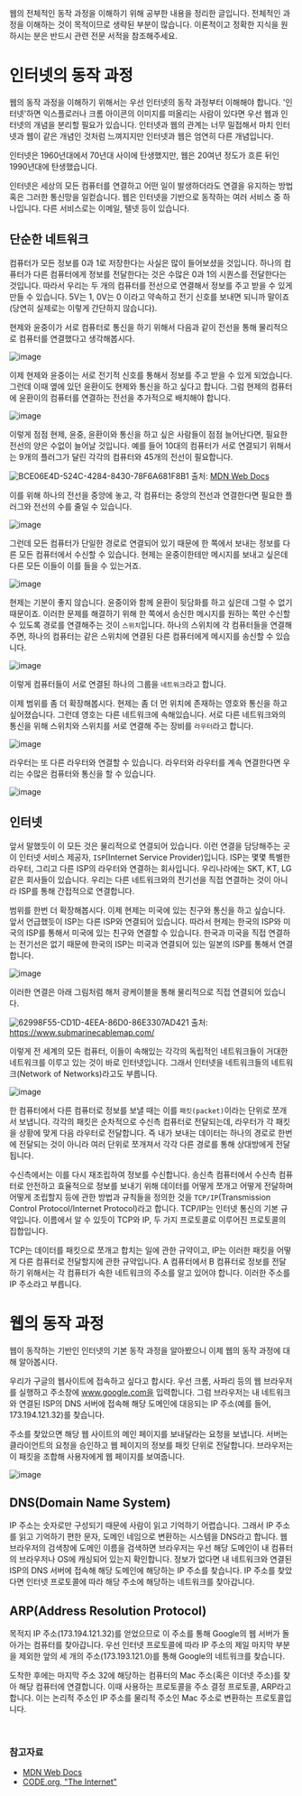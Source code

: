 웹의 전체적인 동작 과정을 이해하기 위해 공부한 내용을 정리한 글입니다.
전체적인 과정을 이해하는 것이 목적이므로 생략된 부분이 많습니다. 이론적이고 정확한 지식을 원하시는 분은 반드시 관련 전문 서적을 참조해주세요.

# 인터넷의 동작 과정

웹의 동작 과정을 이해하기 위해서는 우선 인터넷의 동작 과정부터 이해해야 합니다. 
'인터넷'하면 익스플로러나 크롬 아이콘의 이미지를 떠올리는 사람이 있다면 우선 웹과 인터넷의 개념을
분리할 필요가 있습니다. 인터넷과 웹의 관계는 너무 밀접해서 마치 인터넷과 웹이 같은 개념인 것처럼 느껴지지만 인터넷과 웹은 엄연히 다른 개념입니다.

인터넷은 1960년대에서 70년대 사이에 탄생했지만, 웹은 20여년 정도가 흐른 뒤인 1990년대에 탄생했습니다.

인터넷은 세상의 모든 컴퓨터를 연결하고 어떤 일이 발생하더라도 연결을 유지하는 방법 혹은 그러한 통신망을 일컫습니다. 웹은 인터넷을 기반으로 동작하는
여러 서비스 중 하나입니다. 다른 서비스로는 이메일, 텔넷 등이 있습니다.

## 단순한 네트워크

컴퓨터가 모든 정보를 0과 1로 저장한다는 사실은 많이 들어보셨을 것입니다. 하나의 컴퓨터가 다른 컴퓨터에게 정보를 전달한다는 것은
수많은 0과 1의 시퀀스를 전달한다는 것입니다. 따라서 우리는 두 개의 컴퓨터를 전선으로 연결해서 정보를 주고 받을 수 있게 만들 수 있습니다.
5V는 1, 0V는 0 이라고 약속하고 전기 신호를 보내면 되니까 말이죠(당연히 실제로는 이렇게 간단하지 않습니다).

현제와 윤중이가 서로 컴퓨터로 통신을 하기 위해서 다음과 같이 전선을 통해 물리적으로 컴퓨터를 연결했다고 생각해봅시다.

![image](https://user-images.githubusercontent.com/63030569/116800461-39bce400-ab3c-11eb-87fb-f9f370d89444.png)



이제 현제와 윤중이는 서로 전기적 신호를 통해서 정보를 주고 받을 수 있게 되었습니다. 그런데 이때 옆에 있던 윤환이도 현제와 통신을 하고 싶다고 합니다.
그럼 현제의 컴퓨터에 윤환이의 컴퓨터를 연결하는 전선을 추가적으로 배치해야 합니다.

![image](https://user-images.githubusercontent.com/63030569/116800508-be0f6700-ab3c-11eb-9347-5e3f49c51beb.png)



이렇게 점점 현제, 윤중, 윤환이와 통신을 하고 싶은 사람들이 점점 늘어난다면, 필요한 전선의 양은 수없이 늘어날 것입니다. 예를 들어 10대의 컴퓨터가 서로 연결되기 위해서는
9개의 플러그가 달린 각각의 컴퓨터와 45개의 전선이 필요합니다.

![BCE06E4D-524C-4284-8430-78F6A681F8B1](https://user-images.githubusercontent.com/63030569/116800570-5efe2200-ab3d-11eb-8dbb-f7f1bd5416ff.png)
출처: [MDN Web Docs](https://developer.mozilla.org/ko/docs/Learn/Common_questions/How_does_the_Internet_work)



이를 위해 하나의 전선을 중앙에 놓고, 각 컴퓨터는 중앙의 전선과 연결한다면 필요한 플러그와 전선의 수를 줄일 수 있습니다.

![image](https://user-images.githubusercontent.com/63030569/116800687-55c18500-ab3e-11eb-828f-b3489b214511.png)



그런데 모든 컴퓨터가 단일한 경로로 연결되어 있기 때문에 한 쪽에서 보내는 정보를 다른 모든 컴퓨터에서 수신할 수 있습니다.
현제는 윤중이한테만 메시지를 보내고 싶은데 다른 모든 이들이 이를 들을 수 있는거죠.

![image](https://user-images.githubusercontent.com/63030569/116800999-ec8f4100-ab40-11eb-9f68-dacf037363d0.png)



현제는 기분이 좋지 않습니다. 윤중이와 함께 윤환이 뒷담화를 하고 싶은데 그럴 수 없기 때문이죠. 
이러한 문제를 해결하기 위해 한 쪽에서 송신한 메시지를 원하는 쪽만 수신할 수 있도록 경로를 연결해주는 것이 `스위치`입니다.
하나의 스위치에 각 컴퓨터들을 연결해주면, 하나의 컴퓨터는 같은 스위치에 연결된 다른 컴퓨터에게 메시지를 송신할 수 있습니다.

![image](https://user-images.githubusercontent.com/63030569/116801139-e5b4fe00-ab41-11eb-8e19-114bb6987925.png)



이렇게 컴퓨터들이 서로 연결된 하나의 그룹을 `네트워크`라고 합니다.

이제 범위를 좀 더 확장해봅시다. 현제는 좀 더 먼 위치에 존재하는 영호와 통신을 하고 싶어졌습니다. 그런데 영호는 다른 네트워크에 속해있습니다.
서로 다른 네트워크와의 통신을 위해 스위치와 스위치를 서로 연결해 주는 장비를 `라우터`라고 합니다.

![image](https://user-images.githubusercontent.com/63030569/116801621-80afd700-ab46-11eb-8648-67f656b3558c.png)



라우터는 또 다른 라우터와 연결할 수 있습니다. 라우터와 라우터를 계속 연결한다면 우리는 수많은 컴퓨터와 통신을 할 수 있습니다.

![image](https://user-images.githubusercontent.com/63030569/116801843-7393e780-ab48-11eb-8d6d-c9ea9c1a80b3.png)



## 인터넷

앞서 말했듯이 이 모든 것은 물리적으로 연결되어 있습니다. 이런 연결을 담당해주는 곳이 인터넷 서비스 제공자, `ISP`(Internet Service Provider)입니다.
ISP는 몇몇 특별한 라우터, 그리고 다른 ISP의 라우터와 연결하는 회사입니다. 우리나라에는 SKT, KT, LG같은 회사들이 있습니다. 우리는 다른 네트워크와의 전기선을 직접 연결하는 것이 아니라 ISP를 통해 간접적으로 연결합니다.

범위를 한번 더 확장해봅시다. 이제 현제는 미국에 있는 친구와 통신을 하고 싶습니다. 앞서 언급했듯이 ISP는 다른 ISP와 연결되어 있습니다.
따라서 현제는 한국의 ISP와 미국의 ISP를 통해서 미국에 있는 친구와 연결할 수 있습니다. 한국과 미국을 직접 연결하는 전기선은 없기 때문에 한국의 ISP는 미국과 연결되어 있는
일본의 ISP를 통해서 연결합니다.

![image](https://user-images.githubusercontent.com/63030569/116802168-c02cf200-ab4b-11eb-9afa-8b88f58b484e.png)



이러한 연결은 아래 그림처럼 해저 광케이블을 통해 물리적으로 직접 연결되어 있습니다.

![62998F55-CD1D-4EEA-86D0-86E3307AD421](https://user-images.githubusercontent.com/63030569/116802208-1732c700-ab4c-11eb-9503-ee3b7456642a.png)
출처: https://www.submarinecablemap.com/

이렇게 전 세계의 모든 컴퓨터, 이들이 속해있는 각각의 독립적인 네트워크들이 거대한 네트워크를 이루고 있는 것이 바로
인터넷입니다. 그래서 인터넷을 네트워크들의 네트워크(Network of Networks)라고도 부릅니다.

![image](https://user-images.githubusercontent.com/63030569/116802565-a7720b80-ab4e-11eb-9dda-da4c54ba1ce7.png)

한 컴퓨터에서 다른 컴퓨터로 정보를 보낼 때는 이를 `패킷(packet)`이라는 단위로 쪼개서 보냅니다. 각각의 패킷은 순차적으로 수신측 컴퓨터로 전달되는데, 라우터가 각 패킷을 상황에 맞게 다음 라우터로 전달합니다. 즉 내가 보내는 데이터는 하나의 경로로 한번에
전달되는 것이 아니라 여러 단위로 쪼개져서 각각 다른 경로를 통해 상대방에게 전달됩니다.

수신측에서는 이를 다시 재조립하여 정보를 수신합니다. 송신측 컴퓨터에서 수신측 컴퓨터로 안전하고 효율적으로 정보를 보내기 위해 데이터를 어떻게 쪼개고 어떻게 전달하며
어떻게 조립할지 등에 관한 방법과 규칙들을 정의한 것을 `TCP/IP`(Transmission Control Protocol/Internet Protocol)라고 합니다.
TCP/IP는 인터넷 통신의 기본 규약입니다. 이름에서 알 수 있듯이 TCP와 IP, 두 가지 프로토콜로 이루어진 프로토콜의 집합입니다.

TCP는 데이터를 패킷으로 쪼개고 합치는 일에 관한 규약이고, IP는 이러한 패킷을 어떻게 다른 컴퓨터로 전달할지에 관한 규약입니다.
A 컴퓨터에서 B 컴퓨터로 정보를 전달하기 위해서는 각 컴퓨터가 속한 네트워크의 주소를 알고 있어야 합니다. 이러한 주소를 IP 주소라고 부릅니다.

# 웹의 동작 과정

웹이 동작하는 기반인 인터넷의 기본 동작 과정을 알아봤으니 이제 웹의 동작 과정에 대해 알아봅시다.

우리가 구글의 웹사이트에 접속하고 싶다고 합시다. 우선 크롬, 사파리 등의 웹 브라우저를 실행하고 주소창에 
www.google.com을 입력합니다. 그럼 브라우저는 내 네트워크와 연결된 ISP의 DNS 서버에 접속해 해당 도메인에 대응되는 IP 주소(예를 들어, 173.194.121.32)를 찾습니다.

주소를 찾았으면 해당 웹 사이트의 메인 페이지를 보내달라는 요청을 보냅니다. 서버는 클라이언트의 요청을 승인하고 웹 페이지의 정보를 패킷 단위로 전달합니다. 브라우저는 이 패킷을 조합해 사용자에게 웹 페이지를 보여줍니다.

![image](https://user-images.githubusercontent.com/63030569/116805529-1573fe00-ab62-11eb-804f-24cb47fda0b0.png)


## DNS(Domain Name System)

IP 주소는 숫자로만 구성되기 때문에 사람이 읽고 기억하기 어렵습니다. 그래서 IP 주소를 읽고 기억하기 편한 문자, 도메인 네임으로 변환하는 시스템을 DNS라고 합니다. 웹 브라우저의 검색창에 도메인 이름을 검색하면 브라우저는 우선 해당 도메인이 내 컴퓨터의 브라우저나 OS에 캐싱되어 있는지 확인합니다.
정보가 없다면 내 네트워크와 연결된 ISP의 DNS 서버에 접속해 해당 도메인에 해당하는 IP 주소를 찾습니다.
IP 주소를 찾았다면 인터넷 프로토콜에 따라 해당 주소에 해당하는 네트워크를 찾아갑니다.

## ARP(Address Resolution Protocol)
목적지 IP 주소(173.194.121.32)를 얻었으므로 이 주소를 통해 Google의 웹 서버가 돌아가는 컴퓨터를 찾아갑니다.
우선 인터넷 프로토콜에 따라 IP 주소의 제일 마지막 부분을 제외한 앞의 세 개의 주소(173.193.121.0)를 통해
Google의 네트워크를 찾습니다.

도착한 후에는 마지막 주소 32에 해당하는 컴퓨터의 Mac 주소(혹은 이더넷 주소)를 찾아 해당 컴퓨터에 연결합니다. 
이때 사용하는 프로토콜을 주소 결정 프로토콜, ARP라고 합니다. 이는 논리적 주소인 IP 주소를 물리적 주소인 Mac 주소로 변환하는 프로토콜입니다.



<br>

### 참고자료

* [MDN Web Docs](https://developer.mozilla.org/ko/docs/Learn/Common_questions/How_does_the_Internet_work)
* [CODE.org, "The Internet"](https://www.youtube.com/watch?v=Dxcc6ycZ73M&list=PLzdnOPI1iJNfMRZm5DDxco3UdsFegvuB7&index=1)

